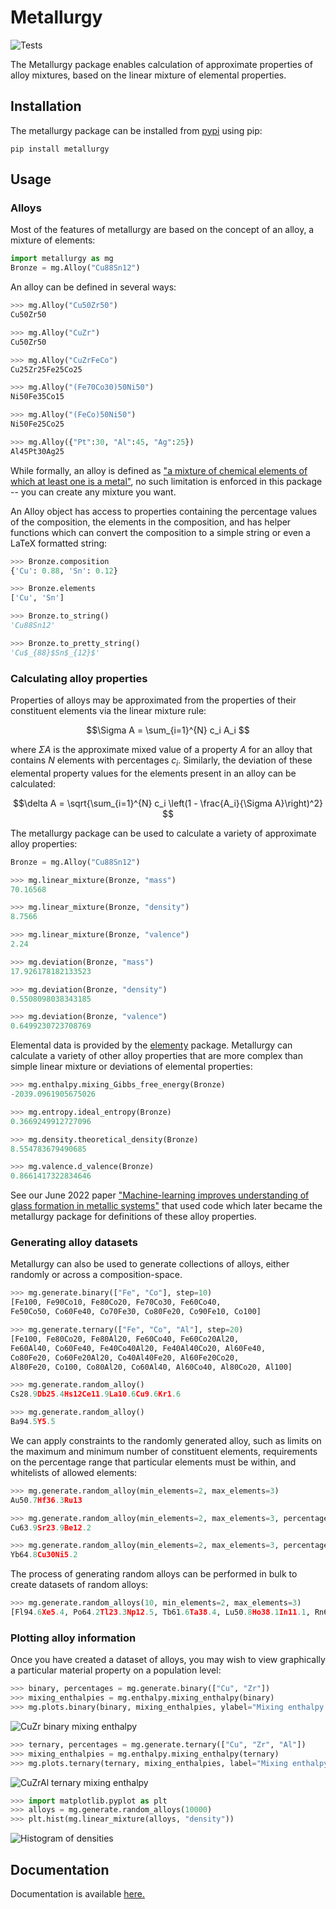 # Metallurgy

![Tests](https://github.com/Robert-Forrest/metallurgy/actions/workflows/tests.yml/badge.svg)

The Metallurgy package enables calculation of approximate properties of alloy
mixtures, based on the linear mixture of elemental properties. 


## Installation

The metallurgy package can be installed from
[pypi](https://pypi.org/project/metallurgy/) using pip:

``pip install metallurgy``

## Usage

### Alloys

Most of the features of metallurgy are based on the concept of an alloy, a
mixture of elements:

```python
import metallurgy as mg
Bronze = mg.Alloy("Cu88Sn12")
```

An alloy can be defined in several ways:

```python
>>> mg.Alloy("Cu50Zr50")
Cu50Zr50

>>> mg.Alloy("CuZr")
Cu50Zr50

>>> mg.Alloy("CuZrFeCo")
Cu25Zr25Fe25Co25

>>> mg.Alloy("(Fe70Co30)50Ni50")
Ni50Fe35Co15

>>> mg.Alloy("(FeCo)50Ni50")
Ni50Fe25Co25

>>> mg.Alloy({"Pt":30, "Al":45, "Ag":25})
Al45Pt30Ag25
```

While formally, an alloy is defined as ["a mixture of chemical elements of which
at least one is a metal"](https://en.wikipedia.org/wiki/Alloy), no such
limitation is enforced in this package -- you can create any mixture you want.

An Alloy object has access to properties containing the percentage values of the
composition, the elements in the composition, and has helper functions which can
convert the composition to a simple string or even a LaTeX formatted string:

```python
>>> Bronze.composition
{'Cu': 0.88, 'Sn': 0.12}

>>> Bronze.elements
['Cu', 'Sn']

>>> Bronze.to_string()
'Cu88Sn12'

>>> Bronze.to_pretty_string()
'Cu$_{88}$Sn$_{12}$'
```

### Calculating alloy properties

Properties of alloys may be approximated from the properties of their
constituent elements via the linear mixture rule:

$$\Sigma A = \sum_{i=1}^{N} c_i A_i $$

where $\Sigma A$ is the approximate mixed value of a property $A$ for an alloy
that contains $N$ elements with percentages $c_i$. Similarly, the deviation of
these elemental property values for the elements present in an alloy can be
calculated:

$$\delta A = \sqrt{\sum_{i=1}^{N} c_i \left(1 - \frac{A_i}{\Sigma A}\right)^2} $$

The metallurgy package can be used to calculate a variety of approximate alloy
properties:

```python
Bronze = mg.Alloy("Cu88Sn12")

>>> mg.linear_mixture(Bronze, "mass")
70.16568

>>> mg.linear_mixture(Bronze, "density")
8.7566

>>> mg.linear_mixture(Bronze, "valence")
2.24

>>> mg.deviation(Bronze, "mass")
17.926178182133523

>>> mg.deviation(Bronze, "density")
0.5508098038343185

>>> mg.deviation(Bronze, "valence")
0.6499230723708769

```

Elemental data is provided by the
[elementy](https://github.com/Robert-Forrest/elementy) package. Metallurgy can
calculate a variety of other alloy properties that are more complex than simple
linear mixture or deviations of elemental properties:

```python
>>> mg.enthalpy.mixing_Gibbs_free_energy(Bronze)
-2039.0961905675026

>>> mg.entropy.ideal_entropy(Bronze)
0.3669249912727096

>>> mg.density.theoretical_density(Bronze)
8.554783679490685

>>> mg.valence.d_valence(Bronze)
0.8661417322834646
```

See our June 2022 paper ["Machine-learning improves understanding of glass
formation in metallic
systems"](https://pubs.rsc.org/en/content/articlelanding/2022/dd/d2dd00026a)
that used code which later became the metallurgy package for definitions of
these alloy properties.

### Generating alloy datasets

Metallurgy can also be used to generate collections of alloys, either randomly
or across a composition-space.

```python
>>> mg.generate.binary(["Fe", "Co"], step=10)
[Fe100, Fe90Co10, Fe80Co20, Fe70Co30, Fe60Co40, 
Fe50Co50, Co60Fe40, Co70Fe30, Co80Fe20, Co90Fe10, Co100]

>>> mg.generate.ternary(["Fe", "Co", "Al"], step=20)
[Fe100, Fe80Co20, Fe80Al20, Fe60Co40, Fe60Co20Al20, 
Fe60Al40, Co60Fe40, Fe40Co40Al20, Fe40Al40Co20, Al60Fe40, 
Co80Fe20, Co60Fe20Al20, Co40Al40Fe20, Al60Fe20Co20, 
Al80Fe20, Co100, Co80Al20, Co60Al40, Al60Co40, Al80Co20, Al100]

>>> mg.generate.random_alloy()
Cs28.9Db25.4Hs12Ce11.9La10.6Cu9.6Kr1.6

>>> mg.generate.random_alloy()
Ba94.5Y5.5
```

We can apply constraints to the randomly generated alloy, such as limits on the
maximum and minimum number of constituent elements, requirements on the
percentage range that particular elements must be within, and whitelists of
allowed elements:

```python
>>> mg.generate.random_alloy(min_elements=2, max_elements=3)
Au50.7Hf36.3Ru13

>>> mg.generate.random_alloy(min_elements=2, max_elements=3, percentage_constraints={"Cu":{"min":0.3, "max":0.8}})
Cu63.9Sr23.9Be12.2

>>> mg.generate.random_alloy(min_elements=2, max_elements=3, percentage_constraints={"Cu":{"min":0.3, "max":0.8}}, allowed_elements=["Fe", "Cu", "Co", "Ni", "Yb"])
Yb64.8Cu30Ni5.2
```

The process of generating random alloys can be performed in bulk to create
datasets of random alloys:

```python
>>> mg.generate.random_alloys(10, min_elements=2, max_elements=3)
[Fl94.6Xe5.4, Po64.2Tl23.3Np12.5, Tb61.6Ta38.4, Lu50.8Ho38.1In11.1, Rn69Es31, S70.4Ts29.6, Pr79.3He13.4Cm7.3, As84.3V15.7, Ge45.3Xe41.2Na13.5, Ra70.4He29.6]
```

### Plotting alloy information

Once you have created a dataset of alloys, you may wish to view graphically a
particular material property on a population level:

```python
>>> binary, percentages = mg.generate.binary(["Cu", "Zr"])
>>> mixing_enthalpies = mg.enthalpy.mixing_enthalpy(binary)
>>> mg.plots.binary(binary, mixing_enthalpies, ylabel="Mixing enthalpy (kJ/mol)")
```

![CuZr binary mixing enthalpy](images/CuZr_enthalpy.png "Mixing enthalpy across
the Cu-Zr composition")

```python
>>> ternary, percentages = mg.generate.ternary(["Cu", "Zr", "Al"])
>>> mixing_enthalpies = mg.enthalpy.mixing_enthalpy(ternary)
>>> mg.plots.ternary(ternary, mixing_enthalpies, label="Mixing enthalpy (kJ/mol)")
```

![CuZrAl ternary mixing enthalpy](images/CuZrAl_enthalpy.png "Mixing enthalpy across
the Cu-Zr-Al composition")


```python
>>> import matplotlib.pyplot as plt
>>> alloys = mg.generate.random_alloys(10000)
>>> plt.hist(mg.linear_mixture(alloys, "density"))
```

![Histogram of densities](images/AlloyDensities.png "Histogram of the density of 10,000
random alloys")

## Documentation

Documentation is available [here.](https://metallurgy.readthedocs.io/en/latest/api.html)
